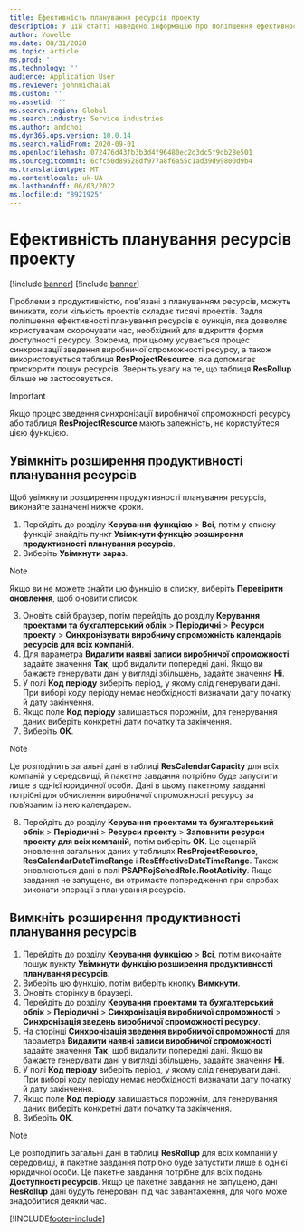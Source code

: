 ```yaml
---
title: Ефективність планування ресурсів проекту
description: У цій статті наведено інформацію про поліпшення ефективності планування ресурсів для великої кількості проектів.
author: Yowelle
ms.date: 08/31/2020
ms.topic: article
ms.prod: ''
ms.technology: ''
audience: Application User
ms.reviewer: johnmichalak
ms.custom: ''
ms.assetid: ''
ms.search.region: Global
ms.search.industry: Service industries
ms.author: andchoi
ms.dyn365.ops.version: 10.0.14
ms.search.validFrom: 2020-09-01
ms.openlocfilehash: 072476d43fb3b3d4f96480ec2d3dc5f9db28e501
ms.sourcegitcommit: 6cfc50d89528df977a8f6a55c1ad39d99800d9b4
ms.translationtype: MT
ms.contentlocale: uk-UA
ms.lasthandoff: 06/03/2022
ms.locfileid: "8921925"
---
```

# <a name="project-resource-scheduling-performance"></a>Ефективність планування ресурсів проекту

[!include [banner](../includes/banner.md)]
[!include [banner](../includes/preview-banner.md)]


Проблеми з продуктивністю, пов'язані з плануванням ресурсів, можуть виникати, коли кількість проектів складає тисячі проектів. Задля поліпшення ефективності планування ресурсів є функція, яка дозволяє користувачам скорочувати час, необхідний для відкриття форми доступності ресурсу. Зокрема, при цьому усувається процес синхронізації зведення виробничої спроможності ресурсу, а також використовується таблиця **ResProjectResource**, яка допомагає прискорити пошук ресурсів. Зверніть увагу на те, що таблиця **ResRollup** більше не застосовується.

> [!IMPORTANT]
> Якщо процес зведення синхронізації виробничої спроможності ресурсу або таблиця **ResProjectResource** мають залежність, не користуйтеся цією функцією.

## <a name="enable-resource-scheduling-performance-enhancement"></a>Увімкніть розширення продуктивності планування ресурсів
Щоб увімкнути розширення продуктивності планування ресурсів, виконайте зазначені нижче кроки.

1. Перейдіть до розділу **Керування функцією** > **Всі**, потім у списку функцій знайдіть пункт **Увімкнути функцію розширення продуктивності планування ресурсів**.
2. Виберіть **Увімкнути зараз**.

> [!NOTE]
> Якщо ви не можете знайти цю функцію в списку, виберіть **Перевірити оновлення**, щоб оновити список.

3. Оновіть свій браузер, потім перейдіть до розділу **Керування проектами та бухгалтерський облік** > **Періодичні** > **Ресурси проекту** > **Синхронізувати виробничу спроможність календарів ресурсів для всіх компаній**.
4. Для параметра **Видалити наявні записи виробничої спроможності** задайте значення **Так**, щоб видалити попередні дані. Якщо ви бажаєте генерувати дані у вигляді збільшень, задайте значення **Ні**.
5. У полі **Код періоду** виберіть період, у якому слід генерувати дані. При виборі коду періоду немає необхідності визначати дату початку й дату закінчення.
6. Якщо поле **Код періоду** залишається порожнім, для генерування даних виберіть конкретні дати початку та закінчення.
7. Виберіть **ОК**.

 > [!NOTE]
 > Це розподілить загальні дані в таблиці **ResCalendarCapacity** для всіх компаній у середовищі, й пакетне завдання потрібно буде запустити лише в однієї юридичної особи. Дані в цьому пакетному завданні потрібні для обчислення виробничої спроможності ресурсу за пов’язаним із нею календарем.

8. Перейдіть до розділу **Керування проектами та бухгалтерський облік** > **Періодичні** > **Ресурси проекту** > **Заповнити ресурси проекту для всіх компаній**, потім виберіть **OK**. Це сценарій оновлення загальних даних у таблицях **ResProjectResource**, **ResCalendarDateTimeRange** і **ResEffectiveDateTimeRange**. Також оновлюються дані в полі **PSAPRojSchedRole.RootActivity**. Якщо завдання не запущено, ви отримаєте попередження при спробах виконати операції з планування ресурсів.
 
## <a name="turn-off-resource-scheduling-performance-enhancement"></a>Вимкніть розширення продуктивності планування ресурсів

1. Перейдіть до розділу **Керування функцією** > **Всі**, потім виконайте пошук пункту **Увімкнути функцію розширення продуктивності планування ресурсів**.
2. Виберіть цю функцію, потім виберіть кнопку **Вимкнути**.
3. Оновіть сторінку в браузері.
4. Перейдіть до розділу **Керування проектами та бухгалтерський облік** > **Періодичні** > **Синхронізація виробничої спроможності** > **Синхронізація зведень виробничої спроможності ресурсу**.
5. На сторінці **Синхронізація зведення виробничої спроможності** для параметра **Видалити наявні записи виробничої спроможності** задайте значення **Так**, щоб видалити попередні дані. Якщо ви бажаєте генерувати дані у вигляді збільшень, задайте значення **Ні**.
6. У полі **Код періоду** виберіть період, у якому слід генерувати дані. При виборі коду періоду немає необхідності визначати дату початку й дату закінчення.
7. Якщо поле **Код періоду** залишається порожнім, для генерування даних виберіть конкретні дати початку та закінчення.
8. Виберіть **ОК**.

> [!NOTE]
> Це розподілить загальні дані в таблиці **ResRollup** для всіх компаній у середовищі, й пакетне завдання потрібно буде запустити лише в однієї юридичної особи. Це пакетне завдання потрібне для всіх подань **Доступності ресурсів**. Якщо це пакетне завдання не запущено, дані **ResRollup** дані будуть генеровані під час завантаження, для чого може знадобитися деякий час.


[!INCLUDE[footer-include](../includes/footer-banner.md)]